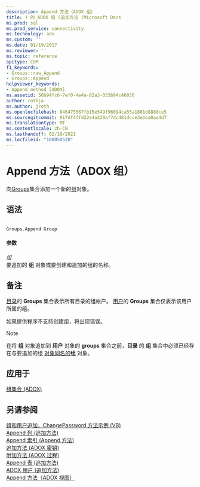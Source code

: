 ```yaml
---
description: Append 方法（ADOX 组）
title: ) 的 ADOX 组 (追加方法 |Microsoft Docs
ms.prod: sql
ms.prod_service: connectivity
ms.technology: ado
ms.custom: ''
ms.date: 01/19/2017
ms.reviewer: ''
ms.topic: reference
apitype: COM
f1_keywords:
- Groups::raw_Append
- Groups::Append
helpviewer_keywords:
- Append method [ADOX]
ms.assetid: 56b94fc6-7ef0-4e4a-82a3-033b94c46036
author: rothja
ms.author: jroth
ms.openlocfilehash: 846475567fb15e549f96094ca55a1881d8888ce5
ms.sourcegitcommit: 917df4ffd22e4a229af7dc481dcce3ebba0aa4d7
ms.translationtype: MT
ms.contentlocale: zh-CN
ms.lasthandoff: 02/10/2021
ms.locfileid: "100050528"
---
```

# <a name="append-method-adox-groups"></a>Append 方法（ADOX 组）
向[Groups](./groups-collection-adox.md)集合添加一个新的[组](./group-object-adox.md)对象。  
  
## <a name="syntax"></a>语法  
  
```  
  
Groups.Append Group  
```  
  
#### <a name="parameters"></a>参数  
 *组*  
 要追加的 **组** 对象或要创建和追加的组的名称。  
  
## <a name="remarks"></a>备注  
 [目录](./catalog-object-adox.md)的 **Groups** 集合表示所有目录的组帐户。 [用户](./user-object-adox.md)的 **Groups** 集合仅表示该用户所属的组。  
  
 如果提供程序不支持创建组，将出现错误。  
  
> [!NOTE]
>  在将 **组** 对象追加到 **用户** 对象的 **groups** 集合之前，**目录** 的 **组** 集合中必须已经存在与要追加的组 [对象同名的](./name-property-adox.md)**组** 对象。  
  
## <a name="applies-to"></a>应用于  
 [组集合 (ADOX)](./groups-collection-adox.md)  
  
## <a name="see-also"></a>另请参阅  
 [组和用户追加，ChangePassword 方法示例 (VB) ](./groups-and-users-append-changepassword-methods-example-vb.md)   
 [Append 列 (追加方法) ](./append-method-adox-columns.md)   
 [Append 索引 (Append 方法) ](./append-method-adox-indexes.md)   
 [追加方法 (ADOX 密钥) ](./append-method-adox-keys.md)   
 [附加方法 (ADOX 过程) ](./append-method-adox-procedures.md)   
 [Append 表 (追加方法) ](./append-method-adox-tables.md)   
 [ADOX 用户 (追加方法) ](./append-method-adox-users.md)   
 [Append 方法（ADOX 视图）](./append-method-adox-views.md)